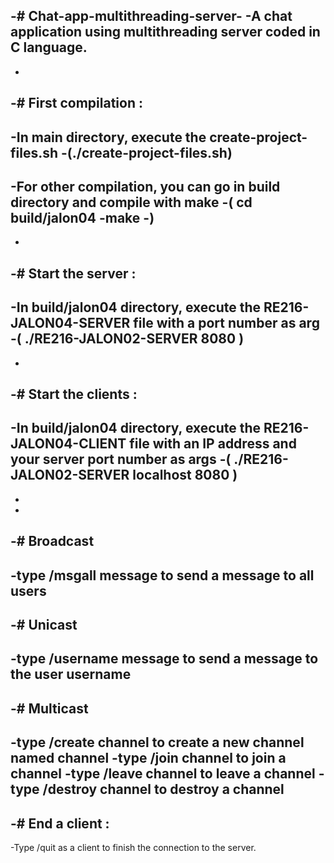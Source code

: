 -# Chat-app-multithreading-server-
-A chat application using multithreading server coded in C language.
-
 -
-# First compilation : 
 -
-In main directory, execute the create-project-files.sh 
-(./create-project-files.sh)
-
-For other compilation, you can go in build directory and compile with make
-( cd build/jalon04
-make
-)
-
-
-# Start the server : 
 -
-In build/jalon04 directory, execute the RE216-JALON04-SERVER file with a port number as arg
-( ./RE216-JALON02-SERVER 8080 )
- 
- 
-# Start the clients : 
- 
-In build/jalon04 directory, execute the RE216-JALON04-CLIENT file with an IP address and your server port number as args
-( ./RE216-JALON02-SERVER localhost 8080 )
 -
 -
 -
 -# Broadcast
 -
 -type /msgall message to send a message to all users
 -
 -# Unicast
 -
 -type /username message to send a message to the user username
- 
-# Multicast
 -
-type /create channel to create a new channel named channel
-type /join channel to join a channel
-type /leave channel to leave a channel
-type /destroy channel to destroy a channel
- 
-# End a client :
 -
 -Type /quit as a client to finish the connection to the server.
